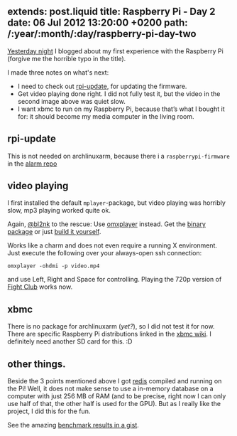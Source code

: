 extends: post.liquid
title: Raspberry Pi - Day 2
date: 06 Jul 2012 13:20:00 +0200
path: /:year/:month/:day/raspberry-pi-day-two
---

[Yesterday night](http://fnordig.de/2012/07/05/raspberry-pia-guick-guide-to-a-successfull-start/)
 I blogged about my first experience with the Raspberry Pi (forgive me the horrible typo in the title).


I made three notes on what's next:

* I need to check out [rpi-update](https://github.com/Hexxeh/rpi-update), for updating the firmware.
* Get video playing done right. I did not fully test it, but the video in the second image above was quiet slow.
* I want xbmc to run on my Raspberry Pi, because that’s what I bought it for: it should become my media computer in the living room.

## rpi-update

This is not needed on archlinuxarm, because there i a `raspberrypi-firmware` in the
[alarm repo](http://eu.mirror.archlinuxarm.org/arm/alarm/)

## video playing

I first installed the default `mplayer`-package, but video playing was horribly
slow, mp3 playing worked quite ok.

Again, [@bl2nk](http://twitter.com/bl2nk) to the rescue: Use [omxplayer][] instead.
Get the [binary package][omxplayer-aur] or just [build it yourself][omxplayer-git].

Works like a charm and does not even require a running X environment. Just execute the following over your always-open ssh connection:

    omxplayer -ohdmi -p video.mp4

and use Left, Right and Space for controlling. Playing the 720p version of [Fight Club](http://www.imdb.com/title/tt0137523/) works now.


## xbmc

There is no package for archlinuxarm (_yet?_), so I did not test it for now.
There are specific Raspberry Pi distributions linked in the
[xbmc wiki](http://wiki.xbmc.org/index.php?title=Raspberry_Pi).
I definitely need another SD card for this. :D

## other things.

Beside the 3 points mentioned above I got [redis][] compiled and running on the
Pi! Well, it does not make sense to use a in-memory database on a computer with
just 256 MB of RAM (and to be precise, right now I can only use half of that,
the other half is used for the GPU). But as I really like the project, I did this for the fun.

See the amazing [benchmark results in a gist](https://gist.github.com/3056659).


[omxplayer]: https://github.com/huceke/omxplayer
[omxplayer-aur]: https://aur.archlinux.org/packages.php?ID=59053
[omxplayer-git]: http://aur.archlinux.org/packages.php?ID=59770
[redis]: https://github.com/antirez/redis
